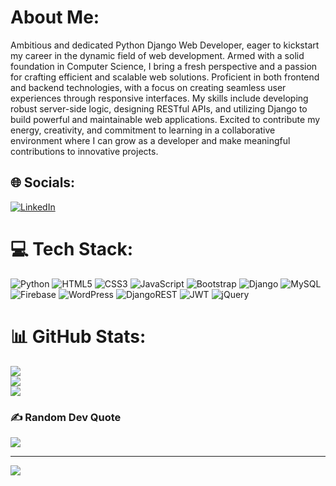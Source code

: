 # About Me:
Ambitious and dedicated Python Django Web Developer, eager to kickstart my career in the dynamic field of web development. Armed with a solid foundation in Computer Science, I bring a fresh perspective and a passion for crafting efficient and scalable web solutions. Proficient in both frontend and backend technologies, with a focus on creating seamless user experiences through responsive interfaces. My skills include developing robust server-side logic, designing RESTful APIs, and utilizing Django to build powerful and maintainable web applications. Excited to contribute my energy, creativity, and commitment to learning in a collaborative environment where I can grow as a developer and make meaningful contributions to innovative projects.


## 🌐 Socials:
[![LinkedIn](https://img.shields.io/badge/LinkedIn-%230077B5.svg?logo=linkedin&logoColor=white)](https://linkedin.com/in/https://www.linkedin.com/in/shilpa-p-m-954b45223/) 

# 💻 Tech Stack:
![Python](https://img.shields.io/badge/python-3670A0?style=flat-square&logo=python&logoColor=ffdd54) ![HTML5](https://img.shields.io/badge/html5-%23E34F26.svg?style=flat-square&logo=html5&logoColor=white) ![CSS3](https://img.shields.io/badge/css3-%231572B6.svg?style=flat-square&logo=css3&logoColor=white) ![JavaScript](https://img.shields.io/badge/javascript-%23323330.svg?style=flat-square&logo=javascript&logoColor=%23F7DF1E) ![Bootstrap](https://img.shields.io/badge/bootstrap-%238511FA.svg?style=flat-square&logo=bootstrap&logoColor=white) ![Django](https://img.shields.io/badge/django-%23092E20.svg?style=flat-square&logo=django&logoColor=white) ![MySQL](https://img.shields.io/badge/mysql-%2300000f.svg?style=flat-square&logo=mysql&logoColor=white) ![Firebase](https://img.shields.io/badge/Firebase-039BE5?style=flat-square&logo=Firebase&logoColor=white) ![WordPress](https://img.shields.io/badge/WordPress-%23117AC9.svg?style=flat-square&logo=WordPress&logoColor=white) ![DjangoREST](https://img.shields.io/badge/DJANGO-REST-ff1709?style=flat-square&logo=django&logoColor=white&color=ff1709&labelColor=gray) ![JWT](https://img.shields.io/badge/JWT-black?style=flat-square&logo=JSON%20web%20tokens) ![jQuery](https://img.shields.io/badge/jquery-%230769AD.svg?style=flat-square&logo=jquery&logoColor=white)
# 📊 GitHub Stats:
![](https://github-readme-stats.vercel.app/api?username=shilpapuliyakkat&theme=dark&hide_border=false&include_all_commits=false&count_private=true)<br/>
![](https://github-readme-streak-stats.herokuapp.com/?user=shilpapuliyakkat&theme=dark&hide_border=false)<br/>
![](https://github-readme-stats.vercel.app/api/top-langs/?username=shilpapuliyakkat&theme=dark&hide_border=false&include_all_commits=false&count_private=true&layout=compact)

### ✍️ Random Dev Quote
![](https://quotes-github-readme.vercel.app/api?type=horizontal&theme=radical)

---
[![](https://visitcount.itsvg.in/api?id=shilpapuliyakkat&icon=5&color=0)](https://visitcount.itsvg.in)

<!-- Proudly created with GPRM ( https://gprm.itsvg.in ) -->
